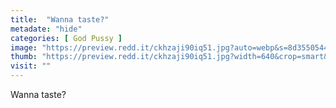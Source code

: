 ```yaml
---
title:  "Wanna taste?"
metadate: "hide"
categories: [ God Pussy ]
image: "https://preview.redd.it/ckhzaji90iq51.jpg?auto=webp&s=8d355054456b81fffc4e76073b4af2414c978353"
thumb: "https://preview.redd.it/ckhzaji90iq51.jpg?width=640&crop=smart&auto=webp&s=0a99c711888d0c90fb0a13e249fb876243f14ac7"
visit: ""
---
```

Wanna taste?

